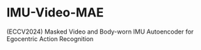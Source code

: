 # IMU-Video-MAE
(ECCV2024) Masked Video and Body-worn IMU Autoencoder for Egocentric Action Recognition
